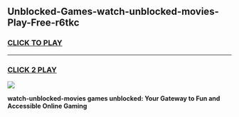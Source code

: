 
## Unblocked-Games-watch-unblocked-movies-Play-Free-r6tkc
<h3>
<a href="https://premium76.site?title=watch-unblocked-movies&ref=21A">CLICK TO PLAY</a></h3>
<hr>

<h3>
<a href="https://premium76.site?title=watch-unblocked-movies&ref=21A">CLICK 2 PLAY</a>
  
</h3>

<a href="https://premium76.site?title=watch-unblocked-movies&ref=21A"><img src="https://clearcache.store/games.png"></a>


**watch-unblocked-movies games unblocked: Your Gateway to Fun and Accessible Online Gaming**
